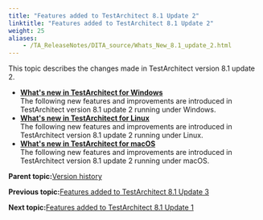 ```yaml
--- 
title: "Features added to TestArchitect 8.1 Update 2"
linktitle: "Features added to TestArchitect 8.1 Update 2"
weight: 25
aliases: 
    - /TA_ReleaseNotes/DITA_source/Whats_New_8.1_update_2.html
---
```


This topic describes the changes made in TestArchitect version 8.1 update 2.

-   **[What's new in TestArchitect for Windows](/TA_ReleaseNotes/DITA_source/Whats_New_8.1_update_2_Windows.html)**  
The following new features and improvements are introduced in TestArchitect version 8.1 update 2 running under Windows.
-   **[What's new in TestArchitect for Linux](/TA_ReleaseNotes/DITA_source/Whats_New_8.1_update_2_Linux.html)**  
The following new features and improvements are introduced in TestArchitect version 8.1 update 2 running under Linux.
-   **[What's new in TestArchitect for macOS](/TA_ReleaseNotes/DITA_source/Whats_New_8.1_update_2_Mac.html)**  
The following new features and improvements are introduced in TestArchitect version 8.1 update 2 running under macOS.

**Parent topic:**[Version history](/TA_ReleaseNotes/DITA_source/Version_History.html)

**Previous topic:**[Features added to TestArchitect 8.1 Update 3](/TA_ReleaseNotes/DITA_source/Whats_New_8.1_update_3.html)

**Next topic:**[Features added to TestArchitect 8.1 Update 1](/TA_ReleaseNotes/DITA_source/Whats_New_8.1_update_1.html)

